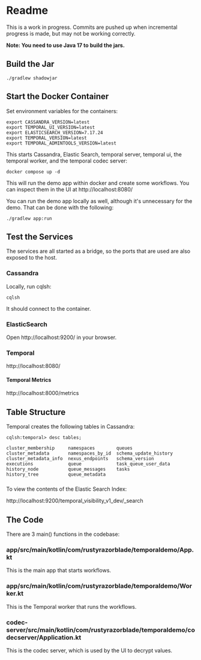 # Readme

This is a work in progress.  Commits are pushed up when incremental progress is made, but may not be working correctly.

**Note: You need to use Java 17 to build the jars.**


## Build the Jar

```shell
./gradlew shadowjar
```

## Start the Docker Container

Set environment variables for the containers:

```shell
export CASSANDRA_VERSION=latest
export TEMPORAL_UI_VERSION=latest
export ELASTICSEARCH_VERSION=7.17.24
export TEMPORAL_VERSION=latest
export TEMPORAL_ADMINTOOLS_VERSION=latest
```

This starts Cassandra, Elastic Search, temporal server, temporal ui, 
the temporal worker, and the temporal codec server:

```shell
docker compose up -d 
```

This will run the demo app within docker and create some workflows.  You can inspect them in the UI at http://localhost:8080/

You can run the demo app locally as well, although it's unnecessary for the demo.  That can be done with the following:

```shell
./gradlew app:run
```

## Test the Services 

The services are all started as a bridge, so the ports that are used are also exposed to the host.

### Cassandra

Locally, run cqlsh:

```shell
cqlsh
```

It should connect to the container.


### ElasticSearch

Open http://localhost:9200/ in your browser.

### Temporal 

http://localhost:8080/

#### Temporal Metrics

http://localhost:8000/metrics


## Table Structure

Temporal creates the following tables in Cassandra:

```shell
cqlsh:temporal> desc tables;

cluster_membership     namespaces        queues
cluster_metadata       namespaces_by_id  schema_update_history
cluster_metadata_info  nexus_endpoints   schema_version
executions             queue             task_queue_user_data
history_node           queue_messages    tasks
history_tree           queue_metadata
```


### 

To view the contents of the Elastic Search Index:

http://localhost:9200/temporal_visibility_v1_dev/_search


## The Code

There are 3 main() functions in the codebase:

### app/src/main/kotlin/com/rustyrazorblade/temporaldemo/App.kt

This is the main app that starts workflows.

### app/src/main/kotlin/com/rustyrazorblade/temporaldemo/Worker.kt

This is the Temporal worker that runs the workflows.

### codec-server/src/main/kotlin/com/rustyrazorblade/temporaldemo/codecserver/Application.kt

This is the codec server, which is used by the UI to decrypt values.

